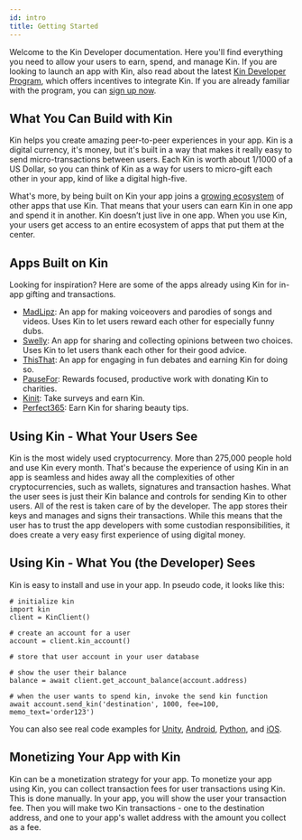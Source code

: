 ```yaml
---
id: intro
title: Getting Started
---
```


Welcome to the Kin Developer documentation. Here you'll find everything you need to allow your users to earn, spend, and manage Kin. If you are looking to launch an app with Kin, also read about the latest [Kin Developer Program](https://developers.kinecosystem.com), which offers incentives to integrate Kin. If you are already familiar with the program, you can [sign up now](http://bit.ly/2RQpmn3).

## What You Can Build with Kin

Kin helps you create amazing peer-to-peer experiences in your app. Kin is a digital currency, it's money, but it's built in a way that makes it really easy to send micro-transactions between users. Each Kin is worth about 1/1000 of a US Dollar, so you can think of Kin as a way for users to micro-gift each other in your app, kind of like a digital high-five.

What's more, by being built on Kin your app joins a [growing ecosystem](https://www.kin.org/stats/) of other apps that use Kin. That means that your users can earn Kin in one app and spend it in another. Kin doesn’t just live in one app. When you use Kin, your users get access to an entire ecosystem of apps that put them at the center.

## Apps Built on Kin

Looking for inspiration? Here are some of the apps already using Kin for in-app gifting and transactions.

* [MadLipz](https://itunes.apple.com/us/app/madlipz-instant-dub-and-sub/id1056224570?mt=8): An app for making voiceovers and parodies of songs and videos. Uses Kin to let users reward each other for especially funny dubs.
* [Swelly](https://itunes.apple.com/us/app/swelly-whats-your-opinion/id1082808642?mt=8): An app for sharing and collecting opinions between two choices. Uses Kin to let users thank each other for their good advice.
* [ThisThat](https://itunes.apple.com/gb/app/thisthat/id1439596187?mt=8): An app for engaging in fun debates and earning Kin for doing so.
* [PauseFor](https://itunes.apple.com/us/app/pause-for/id1293407815?mt=8): Rewards focused, productive work with donating Kin to charities.
* [Kinit](https://itunes.apple.com/us/app/kinit/id1401266070?mt=8): Take surveys and earn Kin.
* [Perfect365](https://itunes.apple.com/il/app/perfect365/id475976577?mt=8): Earn Kin for sharing beauty tips.

## Using Kin - What Your Users See

Kin is the most widely used cryptocurrency. More than 275,000 people hold and use Kin every month. That's because the experience of using Kin in an app is seamless and hides away all the complexities of other cryptocurrencies, such as wallets, signatures and transaction hashes. What the user sees is just their Kin balance and controls for sending Kin to other users. All of the rest is taken care of by the developer. The app stores their keys and manages and signs their transactions. While this means that the user has to trust the app developers with some custodian responsibilities, it does create a very easy first experience of using digital money.

## Using Kin - What You (the Developer) Sees

Kin is easy to install and use in your app. In pseudo code, it looks like this:

```
# initialize kin
import kin
client = KinClient()

# create an account for a user
account = client.kin_account()

# store that user account in your user database

# show the user their balance
balance = await client.get_account_balance(account.address)

# when the user wants to spend kin, invoke the send kin function
await account.send_kin('destination', 1000, fee=100, memo_text='order123')
```
You can also see real code examples for [Unity](documentation/unity-sdk), [Android](documentation/android-sdk), [Python](documentation/python-sdk), and [iOS](documentation/ios-sdk).

## Monetizing Your App with Kin

Kin can be a monetization strategy for your app. To monetize your app using Kin, you can collect transaction fees for user transactions using Kin. This is done manually. In your app, you will show the user your transaction fee. Then you will make two Kin transactions - one to the destination address, and one to your app's wallet address with the amount you collect as a fee.
